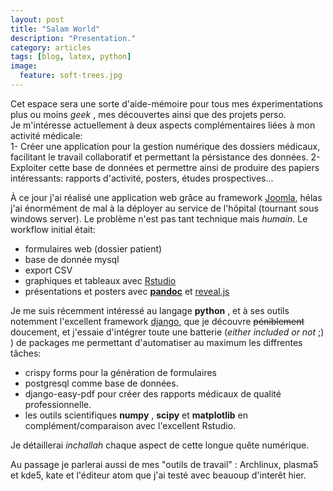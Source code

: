 ```yaml
---
layout: post
title: "Salam World"
description: "Presentation."
category: articles
tags: [blog, latex, python]
image:
  feature: soft-trees.jpg
---
```


Cet espace sera une sorte d'aide-mémoire pour tous mes éxperimentations plus ou moins _geek_ , mes découvertes ainsi que des projets perso.  
Je m'intéresse actuellement à deux aspects complémentaires liées à mon activité médicale:  
1- Créer une application pour la gestion numérique des dossiers médicaux, facilitant le travail collaboratif et permettant la pérsistance des données.
2- Exploiter cette base de données et permettre ainsi de produire des papiers intéressants: rapports d'activité, posters, études prospectives...  

À ce jour j'ai réalisé une application web grâce au framework [Joomla](httpss://www.joomla.org), hélas j'ai énormément de mal à la déployer au service de l'hôpital (tournant sous windows server).
Le problème n'est pas tant technique mais *humain*.
Le workflow initial était: 
+ formulaires web (dossier patient)
+ base de donnée mysql 
+ export CSV 
+ graphiques et tableaux avec [Rstudio](https://github.com/rstudio)
+ présentations et posters avec [**pandoc**](https://github.com/jgm/pandoc) et [reveal.js](https://github.com/hakimel/reveal.js)

Je me suis récemment intéressé au langage **python** , et à ses outils notemment l'excellent framework [django](https://djangoproject.com), que je découvre ~~péniblement~~  doucement, et j'essaie d'intégrer toute une batterie (*either included or not* ;) ) de packages me permettant d'automatiser au maximum les diffrentes tâches:
+ crispy forms pour la génération de formulaires 
+ postgresql comme base de données.
+ django-easy-pdf pour créer des rapports médicaux de qualité professionnelle.
+ les outils scientifiques **numpy** , **scipy** et **matplotlib** en complément/comparaison avec l'excellent Rstudio.

Je détaillerai *inchallah* chaque aspect de cette longue quête numérique.

Au passage je parlerai aussi de mes "outils de travail" : Archlinux, plasma5 et kde5, kate et l'éditeur atom que j'ai testé avec beauoup d'interêt hier.
